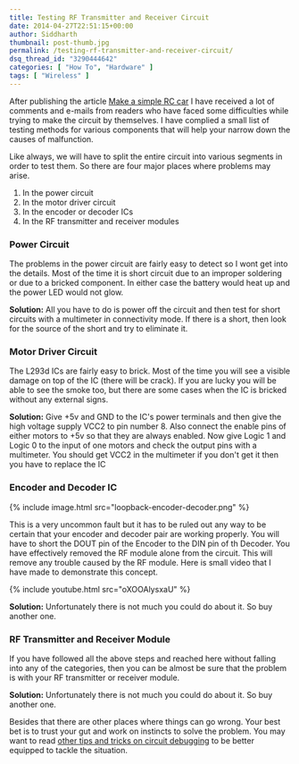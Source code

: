 ```yaml
---
title: Testing RF Transmitter and Receiver Circuit
date: 2014-04-27T22:51:15+00:00
author: Siddharth
thumbnail: post-thumb.jpg
permalink: /testing-rf-transmitter-and-receiver-circuit/
dsq_thread_id: "3290444642"
categories: [ "How To", "Hardware" ]
tags: [ "Wireless" ]
---
```


After publishing the article [Make a simple RC car](/make-a-rc-robot-car/) I have received a lot of comments and e-mails from readers who have faced some difficulties while trying to make the circuit by themselves. I have complied a small list of testing methods for various components that will help your narrow down the causes of malfunction.

Like always, we will have to split the entire circuit into various segments in order to test them. So there are four major places where problems may arise.

  1. In the power circuit
  2. In the motor driver circuit
  3. In the encoder or decoder ICs
  4. In the RF transmitter and receiver modules

### Power Circuit

The problems in the power circuit are fairly easy to detect so I wont get into the details. Most of the time it is short circuit due to an improper soldering or due to a bricked component. In either case the battery would heat up and the power LED would not glow.

**Solution:** All you have to do is power off the circuit and then test for short circuits with a multimeter in connectivity mode. If there is a short, then look for the source of the short and try to eliminate it.

### Motor Driver Circuit

The L293d ICs are fairly easy to brick. Most of the time you will see a visible damage on top of the IC (there will be crack). If you are lucky you will be able to see the smoke too, but there are some cases when the IC is bricked without any external signs.


**Solution:** Give +5v and GND to the IC's power terminals and then give the high voltage supply VCC2 to pin number 8. Also connect the enable pins of either motors to +5v so that they are always enabled. Now give Logic 1 and Logic 0 to the input of one motors and check the output pins with a multimeter. You should get VCC2 in the multimeter if you don't get it then you have to replace the IC

### Encoder and Decoder IC

{% include image.html src="loopback-encoder-decoder.png" %}

This is a very uncommon fault but it has to be ruled out any way to be certain that your encoder and decoder pair are working properly. You will have to short the DOUT pin of the Encoder to the DIN pin of th Decoder. You have effectively removed the RF module alone from the circuit. This will remove any trouble caused by the RF module. Here is small video that I have made to demonstrate this concept.

{% include youtube.html src="oXOOAlysxaU" %} 

**Solution:** Unfortunately there is not much you could do about it. So buy another one.

### RF Transmitter and Receiver Module

If you have followed all the above steps and reached here without falling into any of the categories, then you can be almost be sure that the problem is with your RF transmitter or receiver module.

**Solution:** Unfortunately there is not much you could do about it. So buy another one.

Besides that there are other places where things can go wrong. Your best bet is to trust your gut and work on instincts to solve the problem. You may want to read [other tips and tricks on circuit debugging](/circuit-debugging-tips-tricks-techniques/) to be better equipped to tackle the situation.
